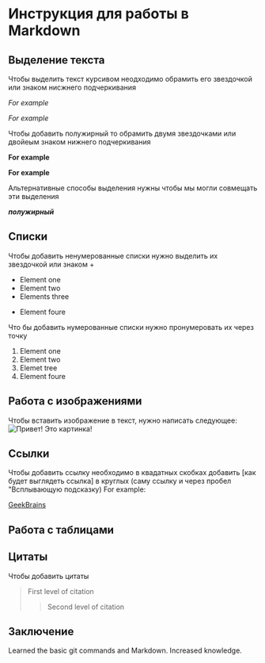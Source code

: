 # Инструкция для работы в Markdown

## Выделение текста
Чтобы выделить текст курсивом неодходимо обрамить его звездочкой или знаком ниcжнего подчеркивания

*For example*

_For example_

Чтобы добавить полужирный то обрамить двумя звездочками или двойеым знаком нижнего подчеркивания

**For example**

__For example__

Альтернативные способы выделения нужны чтобы мы могли совмещать эти выделения

_**полужирный**_
## Списки

Чтобы добавить ненумерованные списки нужно выделить их звездочкой или знаком +

* Element one
* Element two
* Elements three
+ Element foure

Что бы добавить нумерованные списки нужно пронумеровать их через точку

1. Element one
2. Element two
3. Elemet tree
4. Element foure



## Работа с изображениями

Чтобы вставить изображение в текст, нужно написать следующее:
![Привет! Это картинка!](Картинка.jpg)

## Ссылки

Чтобы добавить ссылку необходимо в квадатных скобках добавить [как будет выглядеть ссылка] в круглых (саму ссылку и через пробел "Всплывающую подсказку) For example:

[GeekBrains](https://gb.ru/ "Что такое GeekBrains")

## Работа с таблицами

## Цитаты

Чтобы добавить цитаты 
> First level of citation
>> Second level of citation

## Заключение
Learned  the basic git commands and Markdown. Increased knowledge.

